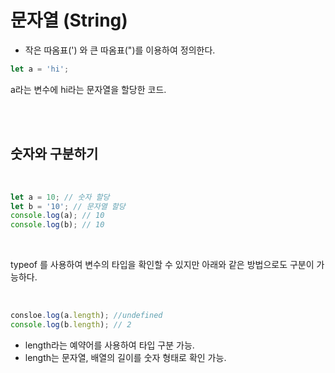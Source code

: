 # 문자열 (String)

- 작은 따옴표(') 와 큰 따옴표(")를 이용하여 정의한다.

``` js
let a = 'hi';
```
a라는 변수에 hi라는 문자열을 할당한 코드.

<br><br>

## 숫자와 구분하기

<br>

``` js
let a = 10; // 숫자 할당
let b = '10'; // 문자열 할당
console.log(a); // 10
console.log(b); // 10
```
<br>

typeof 를 사용하여 변수의 타입을 확인할 수 있지만 아래와 같은 방법으로도 구분이 가능하다.

<br>

``` js
consloe.log(a.length); //undefined
console.log(b.length); // 2
```

- length라는 예약어를 사용하여 타입 구분 가능.
- length는 문자열, 배열의 길이를 숫자 형태로 확인 가능.
